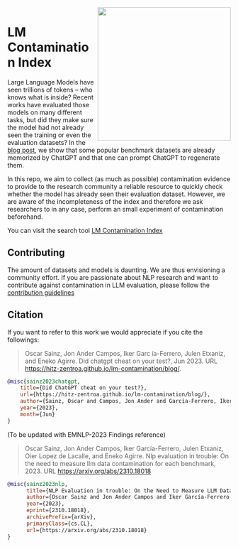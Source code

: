 <img src="docs/blog/imgs/hitz_logo.png" align="right" width="300">

# LM Contamination Index

Large Language Models have seen trillions of tokens – who knows what is inside? Recent works have evaluated those models on many different tasks, but did they make sure the model had not already seen the training or even the evaluation datasets? In the [blog post](https://hitz-zentroa.github.io/lm-contamination/blog), we show that some popular benchmark datasets are already memorized by ChatGPT and that one can prompt ChatGPT to regenerate them.

In this repo, we aim to collect (as much as possible) contamination evidence to provide to the research community a reliable resource to quickly check whether the model has already seen their evaluation dataset. However, we are aware of the incompleteness of the index and therefore we ask researchers to in any case, perform an small experiment of contamination beforehand.

You can visit the search tool [LM Contamination Index](https://hitz-zentroa.github.io/lm-contamination/)

## Contributing
The amount of datasets and models is daunting. We are thus envisioning a community effort. If you are passionate about NLP research and want to contribute against contamination in LLM evaluation, please follow the [contribution guidelines](CONTRIBUTING.md)

## Citation
If you want to refer to this work we would appreciate if you cite the followings:

> Oscar Sainz, Jon Ander Campos, Iker Garc ́ıa-Ferrero, Julen Etxaniz, and Eneko Agirre. Did chatgpt cheat on your test?, Jun 2023. URL https://hitz-zentroa.github.io/lm-contamination/blog/.
```bibtex
@misc{sainz2023chatgpt,
    title={Did ChatGPT cheat on your test?},
    url={https://hitz-zentroa.github.io/lm-contamination/blog/}, 
    author={Sainz, Oscar and Campos, Jon Ander and García-Ferrero, Iker and Etxaniz, Julen and Agirre, Eneko}, 
    year={2023}, 
    month={Jun}
} 
```
(To be updated with EMNLP-2023 Findings reference)
>  Oscar Sainz, Jon Ander Campos, Iker García-Ferrero, Julen Etxaniz, Oier Lopez de Lacalle, and Eneko Agirre. Nlp evaluation in trouble: On the need to measure llm data contamination for each benchmark, 2023. URL https://arxiv.org/abs/2310.18018
```bibtex
@misc{sainz2023nlp,
      title={NLP Evaluation in trouble: On the Need to Measure LLM Data Contamination for each Benchmark}, 
      author={Oscar Sainz and Jon Ander Campos and Iker García-Ferrero and Julen Etxaniz and Oier Lopez de Lacalle and Eneko Agirre},
      year={2023},
      eprint={2310.18018},
      archivePrefix={arXiv},
      primaryClass={cs.CL},
      url={https://arxiv.org/abs/2310.18018}
}
```
